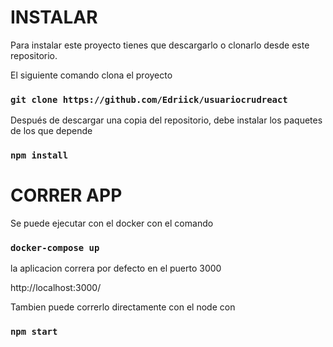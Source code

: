 # INSTALAR

Para instalar este proyecto tienes que descargarlo o clonarlo desde este repositorio.

El siguiente comando clona el proyecto


### `git clone https://github.com/Edriick/usuariocrudreact`


Después de descargar una copia del repositorio, debe instalar los paquetes de los que depende

### `npm install`

# CORRER APP

Se puede ejecutar con el docker con el comando

### `docker-compose up`

la aplicacion correra por defecto en el puerto 3000

http://localhost:3000/

Tambien puede correrlo directamente con el node con
### `npm start`
